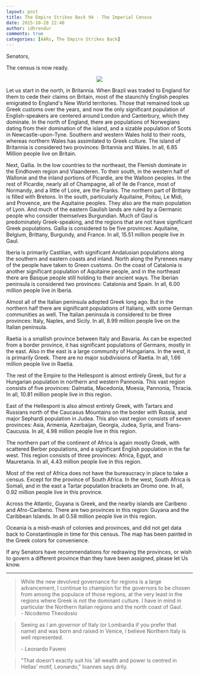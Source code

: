 ```yaml
---
layout: post
title: The Empire Strikes Back 94 - The Imperial Census
date: 2015-10-28 22:40
author: idhrendur
comments: true
categories: [AARs, The Empire Strikes Back]
---
```

Senators,

The census is now ready.

<p align="center"><img src="/assets/tesb_images/94-1.png"></p>  

Let us start in the north, in Britannia. When Brazil was traded to England for them to cede their claims on Britain, most of the staunchly English peoples emigrated to England's New World territories. Those that remained took up Greek customs over the years, and now the only significant population of English-speakers are centered around London and Canterbury, which they dominate. In the north of England, there are populations of Norwegians dating from their domination of the island, and a sizable population of Scots in Newcastle-upon-Tyne. Southern and western Wales hold to their roots, whereas northern Wales has assimilated to Greek culture. The island of Britannia is considered two provinces: Britannia and Wales. In all, 6.85 Million people live on Britain.

Next, Gallia. In the low countries to the northeast, the Flemish dominate in the Eindhoven region and Vlaanderen. To their south, in the western half of Wallonie and the inland portions of Picardie, are the Walloon peoples. In the rest of Picardie, nearly all of Champagne, all of Ile de France, most of Normandy, and a little of Loire, are the Franks. The northern part of Brittany is filled with Bretons. In the south, particularly Aquitaine, Poitou, Le Midi, and Provence, are the Aquitaine peoples. They also are the main population of Lyon. And much of the eastern Gaulish lands are ruled by a Germanic people who consider themselves Burgundian. Much of Gaul is predominately Greek-speaking, and the regions that are not have significant Greek populations. Gallia is considered to be five provinces: Aquitaine, Belgium, Brittany, Burgundy, and France. In all, 15.51 million people live in Gaul.

Iberia is primarily Castilian, with significant Andalusian populations along the southern and eastern coasts and inland. North along the Pyrenees many of the people have taken to Green customs. On the coast of Catalonia is another significant population of Aquitaine people, and in the northeast there are Basque people still holding to their ancient ways. The Iberian peninsula is considered two provinces: Catalonia and Spain. In all, 6.00 million people live in Iberia.

Almost all of the Italian peninsula adopted Greek long ago. But in the northern half there are significant populations of Italians, with some German communities as well. The Italian peninsula is considered to be three provinces: Italy, Naples, and Sicily. In all, 8.99 million people live on the Italian peninsula.

Raetia is a smallish province between Italy and Bavaria. As can be expected from a border province, it has significant populations of Germans, mostly in the east. Also in the east is a large community of Hungarians. In the west, it is primarily Greek. There are no major subdivisions of Raetia. In all, 1.66 million people live in Raetia.

The rest of the Empire to the Hellespont is almost entirely Greek, but for a Hungarian population in northern and western Pannonia. This vast region consists of five provinces: Dalmatia, Macedonia, Moesia, Pannonia, Thracia. In all, 10.81 million people live in this region.

East of the Hellespont is also almost entirely Greek, with Tartars and Russians north of the Caucasus Mountains on the border with Russia, and major Sephardi population in Judea. This also vast region consists of seven provinces: Asia, Armenia, Azerbaijan, Georgia, Judea, Syria, and Trans-Caucusia. In all, 4.98 million people live in this region.

The northern part of the continent of Africa is again mostly Greek, with scattered Berber populations, and a significant English population in the far west. This region consists of three provinces: Africa, Egypt, and Mauretania. In all, 4.43 million people live in this region.

Most of the rest of Africa does not have the bureaucracy in place to take a census. Except for the province of South Africa. In the west, South Africa is Somali, and in the east a Tartar population brackets an Oromo one. In all, 0.92 million people live in this province.

Across the Atlantic, Guyana is Greek, and the nearby islands are Caribeno and Afro-Caribeno. There are two provinces in this region: Guyana and the Caribbean Islands. In all 0.58 million people live in this region.

Oceania is a mish-mash of colonies and provinces, and did not get data back to Constantinople in time for this census. The map has been painted in the Greek colors for convenience.

If any Senators have recommendations for redrawing the provinces, or wish to govern a different province than they have been assigned, please let Us know.

<hr />

> While the new devolved governance for regions is a large advancement, I continue to champion for the governors to be chosen from among the populace of those regions, at the very least in the regions where Greek is not the dominant culture. I have in mind in particular the Northern Italian regions and the north coast of Gaul.  
> \- Nicodemo Theodosio

> Seeing as I am governor of Italy (or Lombardia if you prefer that name) and was born and raised in Venice, I believe Northern Italy is well represented.  
>  
> \- Leonardo Favero  

> "That doesn't exactly suit his 'all wealth and power is centred in Hellas' motif, Leonardo," Ioannes says drily.
